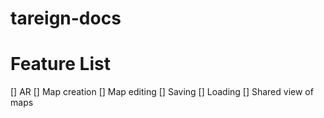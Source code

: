 # tareign-docs

# Feature List
[] AR
[] Map creation
[] Map editing 
[] Saving 
[] Loading 
[] Shared view of maps

